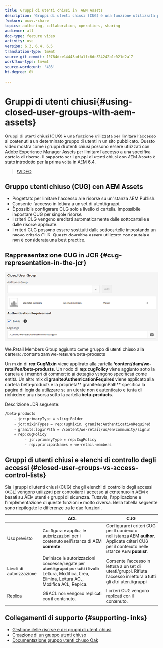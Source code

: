 ```yaml
---
title: Gruppi di utenti chiusi in  AEM Assets
description: 'Gruppi di utenti chiusi (CUG) è una funzione utilizzata per limitare l’accesso ai contenuti a un determinato gruppo di utenti in un sito pubblicato. Questo video mostra come i gruppi di utenti chiusi possono essere utilizzati con Adobe Experience Manager Assets per limitare l’accesso a una specifica cartella di risorse. Il supporto per i gruppi di utenti chiusi con  AEM Assets è stato introdotto per la prima volta in AEM 6.4. '
feature: asset-share
topics: authoring, collaboration, operations, sharing
audience: all
doc-type: feature video
activity: use
version: 6.3, 6.4, 6.5
translation-type: tm+mt
source-git-commit: 10784dce34443adfa1fc6dc324242b1c021d2a17
workflow-type: tm+mt
source-wordcount: '486'
ht-degree: 0%

---
```



# Gruppi di utenti chiusi{#using-closed-user-groups-with-aem-assets}

Gruppi di utenti chiusi (CUG) è una funzione utilizzata per limitare l’accesso ai contenuti a un determinato gruppo di utenti in un sito pubblicato. Questo video mostra come i gruppi di utenti chiusi possono essere utilizzati con Adobe Experience Manager Assets per limitare l’accesso a una specifica cartella di risorse. Il supporto per i gruppi di utenti chiusi con  AEM Assets è stato introdotto per la prima volta in AEM 6.4.

>[!VIDEO](https://video.tv.adobe.com/v/22155?quality=9&learn=on)

## Gruppo utenti chiuso (CUG) con  AEM Assets

* Progettato per limitare l&#39;accesso alle risorse su un&#39;istanza AEM Publish.
* Consente l&#39;accesso in lettura a un set di utenti/gruppi.
* È possibile configurare CUG solo a livello di cartella. Impossibile impostare CUG per singole risorse.
* I criteri CUG vengono ereditati automaticamente dalle sottocartelle e dalle risorse applicate.
* I criteri CUG possono essere sostituiti dalle sottocartelle impostando un nuovo criterio CUG. Questo dovrebbe essere utilizzato con cautela e non è considerata una best practice.

## Rappresentazione CUG in JCR {#cug-representation-in-the-jcr}

![Rappresentazione CUG nel JCR](assets/closed-user-groups/folder-properties-closed-user-groups.png)

We.Retail Members Group aggiunto come gruppo di utenti chiuso alla cartella: /content/dam/we-retail/en/beta-products

Un mixin di **rep:CugMixin** viene applicato alla cartella **/content/dam/we-retail/en/beta-products**. Un nodo di **rep:cugPolicy** viene aggiunto sotto la cartella e i membri di commercio al dettaglio vengono specificati come entità. Un altro mix di **granite:AuthenticationRequired** viene applicato alla cartella beta-products e la proprietà** granite:loginPath** specifica la pagina di login da utilizzare se un utente non è autenticato e tenta di richiedere una risorsa sotto la cartella **beta-products**.

Descrizione JCR seguente:

```xml
/beta-products
    - jcr:primaryType = sling:Folder
    - jcr:mixinTypes = rep:CugMixin, granite:AuthenticationRequired
    - granite:loginPath = /content/we-retail/us/en/community/signin
    + rep:cugPolicy
         - jcr:primaryType = rep:CugPolicy
         - rep:principalNames = we-retail-members
```

## Gruppi di utenti chiusi e elenchi di controllo degli accessi {#closed-user-groups-vs-access-control-lists}

Sia i gruppi di utenti chiusi (CUG) che gli elenchi di controllo degli accessi (ACL) vengono utilizzati per controllare l&#39;accesso al contenuto in AEM e basati su AEM utenti e gruppi di sicurezza. Tuttavia, l&#39;applicazione e l&#39;implementazione di queste funzioni è molto diversa. Nella tabella seguente sono riepilogate le differenze tra le due funzioni.

|  | ACL | CUG |
| ----------------- | -------------------------------------------------------------------------------------------------------------------------------- | ----------------------------------------------------------------------------------------------------------------------------- |
| Uso previsto | Configura e applica le autorizzazioni per il contenuto nell&#39;istanza di AEM **corrente**. | Configurare i criteri CUG per il contenuto nell&#39;istanza AEM **author**. Applicate criteri CUG per il contenuto nelle istanze AEM **publish**. |
| Livelli di autorizzazione | Definisce le autorizzazioni concesse/negate per utenti/gruppi per tutti i livelli: Lettura, Modifica, Crea, Elimina, Lettura ACL, Modifica ACL, Replica. | Consente l&#39;accesso in lettura a un set di utenti/gruppi. Rifiuta l’accesso in lettura a tutti gli altri utenti/gruppi. |
| Replica | Gli ACL non vengono replicati con il contenuto. | I criteri CUG vengono replicati con il contenuto. |

## Collegamenti di supporto {#supporting-links}

* [Gestione delle risorse e dei gruppi di utenti chiusi](https://helpx.adobe.com/experience-manager/6-5/assets/using/managing-assets-touch-ui.html#ClosedUserGroup)
* [Creazione di un gruppo utenti chiuso](https://helpx.adobe.com/experience-manager/6-5/sites/administering/using/cug.html)
* [Documentazione gruppo utenti chiuso Oak](https://jackrabbit.apache.org/oak/docs/security/authorization/cug.html)
